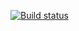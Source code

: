 [![Build status](https://ci.appveyor.com/api/projects/status/aw4ugbjvbu45op0h/branch/master?svg=true)](https://ci.appveyor.com/project/AnatolyTS/postmanecho/branch/master)
